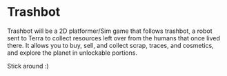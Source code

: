 # Trashbot


Trashbot will be a 2D platformer/Sim game that follows trashbot, a robot sent to Terra to collect resources left over from the humans that once lived there. 
It allows you to buy, sell, and collect scrap, traces, and cosmetics, and explore the planet in unlockable portions. 

Stick around :)
